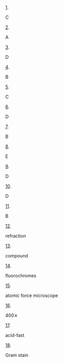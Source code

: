 [1](https://openstax.org/books/microbiology/pages/2-multiple-choice#fs-id1167793420863). 

C

[2](https://openstax.org/books/microbiology/pages/2-multiple-choice#fs-id1167793775970). 

A

[3](https://openstax.org/books/microbiology/pages/2-multiple-choice#fs-id1167793478986). 

D

[4](https://openstax.org/books/microbiology/pages/2-multiple-choice#fs-id1167793953497). 

B

[5](https://openstax.org/books/microbiology/pages/2-multiple-choice#fs-id1167793362004). 

C

[6](https://openstax.org/books/microbiology/pages/2-multiple-choice#fs-id1167793371737). 

D

[7](https://openstax.org/books/microbiology/pages/2-multiple-choice#fs-id1167793985254). 

B

[8](https://openstax.org/books/microbiology/pages/2-multiple-choice#fs-id1167793270776). 

E

[9](https://openstax.org/books/microbiology/pages/2-multiple-choice#fs-id1167794036522). 

D

[10](https://openstax.org/books/microbiology/pages/2-multiple-choice#fs-id1167793372951). 

D

[11](https://openstax.org/books/microbiology/pages/2-multiple-choice#fs-id1167793964407). 

B

[12](https://openstax.org/books/microbiology/pages/2-fill-in-the-blank#fs-id1167793857193). 

refraction

[13](https://openstax.org/books/microbiology/pages/2-fill-in-the-blank#fs-id1167793852237). 

compound

[14](https://openstax.org/books/microbiology/pages/2-fill-in-the-blank#fs-id1167793829175). 

fluorochromes

[15](https://openstax.org/books/microbiology/pages/2-fill-in-the-blank#fs-id1167794327675). 

atomic force microscope

[16](https://openstax.org/books/microbiology/pages/2-fill-in-the-blank#fs-id1167793418330). 

400⨯

[17](https://openstax.org/books/microbiology/pages/2-fill-in-the-blank#fs-id1167794332595). 

acid-fast

[18](https://openstax.org/books/microbiology/pages/2-fill-in-the-blank#fs-id1167793970626). 

Gram stain